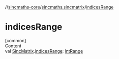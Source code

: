 //[sincmaths-core](../../index.md)/[sincmaths.sincmatrix](index.md)/[indicesRange](indices-range.md)



# indicesRange  
[common]  
Content  
val [SincMatrix](../sincmaths/-sinc-matrix/index.md).[indicesRange](indices-range.md): [IntRange](https://kotlinlang.org/api/latest/jvm/stdlib/kotlin.ranges/-int-range/index.html)  



